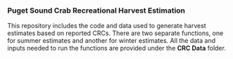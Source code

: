 ### Puget Sound Crab Recreational Harvest Estimation 

This repository includes the code and data used to generate harvest estimates based on reported CRCs. There are two separate functions, one for summer estimates and another for winter estimates. All the data and inputs needed to run the functions are provided under the **CRC Data** folder. 
